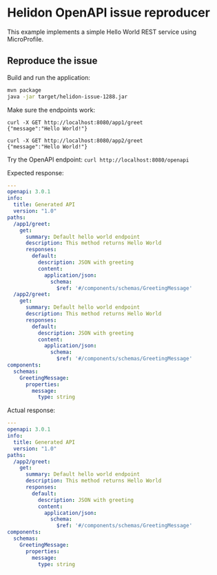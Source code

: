 # Helidon OpenAPI issue reproducer

This example implements a simple Hello World REST service using MicroProfile.

## Reproduce the issue

Build and run the application:
```bash
mvn package
java -jar target/helidon-issue-1288.jar
```

Make sure the endpoints work:
```
curl -X GET http://localhost:8080/app1/greet
{"message":"Hello World!"}

curl -X GET http://localhost:8080/app2/greet
{"message":"Hello World!"}
```

Try the OpenAPI endpoint:
`curl http://localhost:8080/openapi`

Expected response:
```yaml
---
openapi: 3.0.1
info:
  title: Generated API
  version: "1.0"
paths:
  /app1/greet:
    get:
      summary: Default hello world endpoint
      description: This method returns Hello World
      responses:
        default:
          description: JSON with greeting
          content:
            application/json:
              schema:
                $ref: '#/components/schemas/GreetingMessage'
  /app2/greet:
    get:
      summary: Default hello world endpoint
      description: This method returns Hello World
      responses:
        default:
          description: JSON with greeting
          content:
            application/json:
              schema:
                $ref: '#/components/schemas/GreetingMessage'
components:
  schemas:
    GreetingMessage:
      properties:
        message:
          type: string
```

Actual response:
```yaml
---
openapi: 3.0.1
info:
  title: Generated API
  version: "1.0"
paths:
  /app2/greet:
    get:
      summary: Default hello world endpoint
      description: This method returns Hello World
      responses:
        default:
          description: JSON with greeting
          content:
            application/json:
              schema:
                $ref: '#/components/schemas/GreetingMessage'
components:
  schemas:
    GreetingMessage:
      properties:
        message:
          type: string
```